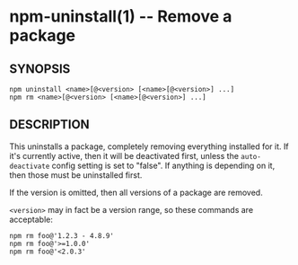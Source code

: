 npm-uninstall(1) -- Remove a package
====================================

## SYNOPSIS

    npm uninstall <name>[@<version> [<name>[@<version>] ...]
    npm rm <name>[@<version> [<name>[@<version>] ...]

## DESCRIPTION

This uninstalls a package, completely removing everything installed for it. If
it's currently active, then it will be deactivated first, unless the
`auto-deactivate` config setting is set to "false". If anything is
depending on it, then those must be uninstalled first.

If the version is omitted, then all versions of a package are removed.

`<version>` may in fact be a version range, so these commands are
acceptable:

    npm rm foo@'1.2.3 - 4.8.9'
    npm rm foo@'>=1.0.0'
    npm rm foo@'<2.0.3'
